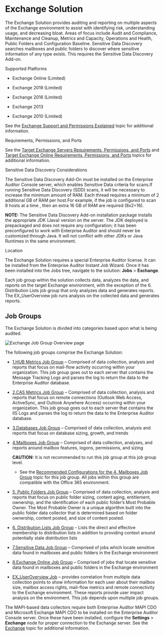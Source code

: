 # Exchange Solution

The Exchange Solution provides auditing and reporting on multiple aspects of the Exchange
environment to assist with identifying risk, understanding usage, and decreasing bloat. Areas of
focus include Audit and Compliance, Maintenance and Cleanup, Metrics and Capacity, Operations and
Health, Public Folders and Configuration Baseline. Sensitive Data Discovery searches mailboxes and
public folders to discover where sensitive information of any type exists. This requires the
Sensitive Data Discovery Add-on.

Supported Platforms

- Exchange Online (Limited)

- Exchange 2019 (Limited)
- Exchange 2016 (Limited)
- Exchange 2013
- Exchange 2010 (Limited)

See the
[Exchange Support and Permissions Explained](/docs/accessanalyzer/11.6/requirements/solutions/exchange/support.md)
topic for additional information.

Requirements, Permissions, and Ports

See the
[Target Exchange Servers Requirements, Permissions, and Ports](/docs/accessanalyzer/11.6/requirements/target/exchange.md)
and
[Target Exchange Online Requirements, Permissions, and Ports](/docs/accessanalyzer/11.6/requirements/target/exchangeonline.md)
topics for additional information.

Sensitive Data Discovery Considerations

The Sensitive Data Discovery Add-On must be installed on the Enterprise Auditor Console server,
which enables Sensitive Data criteria for scans.If running Sensitive Data Discovery (SDD) scans, it
will be necessary to increase the minimum amount of RAM. Each thread requires a minimum of 2
additional GB of RAM per host.For example, if the job is configured to scan 8 hosts at a time , then
an extra 16 GB of RAM are required (8x2=16).

**NOTE:** The Sensitive Data Discovery Add-on installation package installs the appropriate JDK
(Java) version on the server. The JDK deployed is prepackaged and does not require any
configuration; it has been preconfigured to work with Enterprise Auditor and should never be
customized through Java. It will not conflict with other JDKs or Java Runtimes in the same
environment.

Location

The Exchange Solution requires a special Enterprise Auditor license. It can be installed from the
Enterprise Auditor Instant Job Wizard. Once it has been installed into the Jobs tree, navigate to
the solution: **Jobs** > **Exchange**.

Each job group within the solution collects data, analyzes the data, and reports on the target
Exchange environment, with the exception of the 6. Distribution Lists job group that only analyzes
data and generates reports. The EX_UserOverview job runs analysis on the collected data and
generates reports.

## Job Groups

The Exchange Solution is divided into categories based upon what is being audited.

![Exchange Job Group Overview page](/img/product_docs/accessanalyzer/11.6/admin/runninginstances/overviewpage.webp)

The following job groups comprise the Exchange Solution:

- [1.HUB Metrics Job Group](/docs/accessanalyzer/11.6/solutions/exchange/hubmetrics/overview.md)
  – Comprised of data collection, analysis and reports that focus on mail-flow activity occurring
  within your organization. This job group goes out to each server that contains the Message
  Tracking Logs and parses the log to return the data to the Enterprise Auditor database.
- [2.CAS Metrics Job Group](/docs/accessanalyzer/11.6/solutions/exchange/casmetrics/overview.md)
  – Comprised of data collection, analysis and reports that focus on remote connections (Outlook Web
  Access, ActiveSync, and Outlook Anywhere Access) occurring within your organization. This job
  group goes out to each server that contains the IIS Logs and parses the log to return the data to
  the Enterprise Auditor database.
- [3.Databases Job Group](/docs/accessanalyzer/11.6/solutions/exchange/databases/overview.md)
  – Comprised of data collection, analysis and reports that focus on database sizing, growth, and
  trends
- [4.Mailboxes Job Group](/docs/accessanalyzer/11.6/solutions/exchange/mailboxes/overview.md)
  – Comprised of data collection, analyses, and reports around mailbox features, logons,
  permissions, and sizing

    **CAUTION:** It is not recommended to run this job group at this job group level.

    - See the
      [Recommended Configurations for the 4. Mailboxes Job Group](/docs/accessanalyzer/11.6/solutions/exchange/mailboxes/recommended.md)
      topic for this job group. All jobs within this group are compatible with the Office 365
      environment.

- [5. Public Folders Job Group](/docs/accessanalyzer/11.6/solutions/exchange/publicfolders/overview.md)
  – Comprised of data collection, analysis and reports that focus on public folder sizing, content
  aging, entitlement, ownership, and the identification of each public folder’s Most Probable Owner.
  The Most Probable Owner is a unique algorithm built into the public folder data collector that is
  determined based on folder ownership, content posted, and size of content posted.
- [6. Distribution Lists Job Group](/docs/accessanalyzer/11.6/solutions/exchange/distributionlists/overview.md)
  – Lists the direct and effective membership to distribution lists in addition to providing context
  around potentially stale distribution lists
- [7.Sensitive Data Job Group](/docs/accessanalyzer/11.6/solutions/exchange/sensitivedata/overview.md)
  – Comprised of jobs which locate sensitive data found in mailboxes and public folders in the
  Exchange environment
- [8.Exchange Online Job Group](/docs/accessanalyzer/11.6/solutions/exchange/online/overview.md)
  – Comprised of jobs that locate sensitive data found in mailboxes and public folders in the
  Exchange environment
- [EX_UserOverview Job](/docs/accessanalyzer/11.6/solutions/exchange/ex_useroverview.md)
  – provides correlation from multiple data collection points to show information for each user
  about their mailbox size, mailbox access rights, mail-flow metrics and remote connectivity to the
  Exchange environment. These reports provide user impact analysis on the environment. This job
  depends upon multiple job groups.

The MAPI-based data collectors require both Enterprise Auditor MAPI CDO and Microsoft Exchange MAPI
CDO to be installed on the Enterprise Auditor Console server. Once these have been installed,
configure the **Settings** > **Exchange** node for proper connection to the Exchange server. See the
[Exchange](/docs/accessanalyzer/11.6/admin/settings/exchange.md)
topic for additional information.

